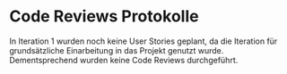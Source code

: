 # Code Reviews Protokolle
In Iteration 1 wurden noch keine User Stories geplant, da die Iteration für grundsätzliche Einarbeitung in das Projekt genutzt wurde. 
Dementsprechend wurden keine Code Reviews durchgeführt.